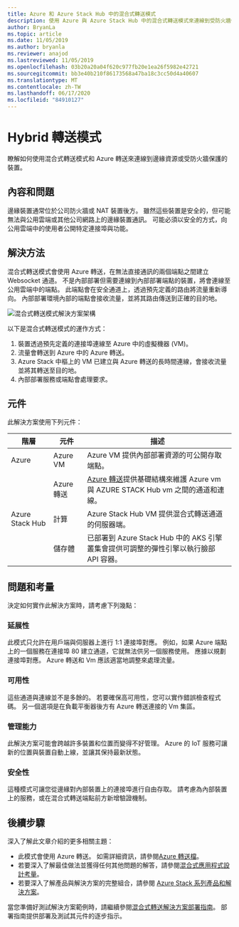 ```yaml
---
title: Azure 和 Azure Stack Hub 中的混合式轉送模式
description: 使用 Azure 與 Azure Stack Hub 中的混合式轉送模式來連線到受防火牆保護的邊緣資源。
author: BryanLa
ms.topic: article
ms.date: 11/05/2019
ms.author: bryanla
ms.reviewer: anajod
ms.lastreviewed: 11/05/2019
ms.openlocfilehash: 03b20a20a04f620c977fb20e1ea26f5982e42721
ms.sourcegitcommit: bb3e40b210f86173568a47ba18c3cc50d4a40607
ms.translationtype: MT
ms.contentlocale: zh-TW
ms.lasthandoff: 06/17/2020
ms.locfileid: "84910127"
---
```

# <a name="hybrid-relay-pattern"></a>Hybrid 轉送模式

瞭解如何使用混合式轉送模式和 Azure 轉送來連線到邊緣資源或受防火牆保護的裝置。

## <a name="context-and-problem"></a>內容和問題

邊緣裝置通常位於公司防火牆或 NAT 裝置後方。 雖然這些裝置是安全的，但可能無法與公用雲端或其他公司網路上的邊緣裝置通訊。 可能必須以安全的方式，向公用雲端中的使用者公開特定連接埠與功能。

## <a name="solution"></a>解決方法

混合式轉送模式會使用 Azure 轉送，在無法直接通訊的兩個端點之間建立 Websocket 通道。 不是內部部署但需要連線到內部部署端點的裝置，將會連線至公用雲端中的端點。 此端點會在安全通道上，透過預先定義的路由將流量重新導向。 內部部署環境內部的端點會接收流量，並將其路由傳送到正確的目的地。

![混合式轉送模式解決方案架構](media/pattern-hybrid-relay/solution-architecture.png)

以下是混合式轉送模式的運作方式：

1. 裝置透過預先定義的連接埠連線至 Azure 中的虛擬機器 (VM)。
2. 流量會轉送到 Azure 中的 Azure 轉送。
3. Azure Stack 中樞上的 VM 已建立與 Azure 轉送的長時間連線，會接收流量並將其轉送至目的地。
4. 內部部署服務或端點會處理要求。

## <a name="components"></a>元件

此解決方案使用下列元件：

| 階層 | 元件 | 描述 |
|----------|-----------|-------------|
| Azure | Azure VM | Azure VM 提供內部部署資源的可公開存取端點。 |
| | Azure 轉送 | [Azure 轉送](/azure/azure-relay/)提供基礎結構來維護 Azure vm 與 AZURE STACK Hub vm 之間的通道和連線。|
| Azure Stack Hub | 計算 | Azure Stack Hub VM 提供混合式轉送通道的伺服器端。 |
| | 儲存體 | 已部署到 Azure Stack Hub 中的 AKS 引擎叢集會提供可調整的彈性引擎以執行臉部 API 容器。|

## <a name="issues-and-considerations"></a>問題和考量

決定如何實作此解決方案時，請考慮下列幾點：

### <a name="scalability"></a>延展性

此模式只允許在用戶端與伺服器上進行 1:1 連接埠對應。 例如，如果 Azure 端點上的一個服務在連接埠 80 建立通道，它就無法供另一個服務使用。 應據以規劃連接埠對應。 Azure 轉送和 Vm 應該適當地調整來處理流量。

### <a name="availability"></a>可用性

這些通道與連線並不是多餘的。 若要確保高可用性，您可以實作錯誤檢查程式碼。 另一個選項是在負載平衡器後方有 Azure 轉送連接的 Vm 集區。

### <a name="manageability"></a>管理能力

此解決方案可能會跨越許多裝置和位置而變得不好管理。 Azure 的 IoT 服務可讓新的位置與裝置自動上線，並讓其保持最新狀態。

### <a name="security"></a>安全性

這種模式可讓您從邊緣對內部裝置上的連接埠進行自由存取。 請考慮為內部裝置上的服務，或在混合式轉送端點前方新增驗證機制。

## <a name="next-steps"></a>後續步驟

深入了解此文章介紹的更多相關主題：

- 此模式會使用 Azure 轉送。 如需詳細資訊，請參閱[Azure 轉送檔](/azure/azure-relay/)。
- 若要深入了解最佳做法並獲得任何其他問題的解答，請參閱[混合式應用程式設計考量](overview-app-design-considerations.md)。
- 若要深入了解產品與解決方案的完整組合，請參閱 [Azure Stack 系列產品和解決方案](/azure-stack)。

當您準備好測試解決方案範例時，請繼續參閱[混合式轉送解決方案部署指南](https://aka.ms/hybridrelaydeployment)。 部署指南提供部署及測試其元件的逐步指示。